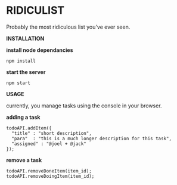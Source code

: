 RIDICULIST
===========

Probably the most ridiculous list you've ever seen.

**INSTALLATION**

**install node dependancies**

```npm install```
    
**start the server**

```npm start```
    

**USAGE**

currently, you manage tasks using the console in your browser.

**adding a task**
```
todoAPI.addItem({
  "title" : "short description",
  "para"  : "this is a much longer description for this task",
  "assigned" : "@joel + @jack"
});
```

**remove a task**
```
todoAPI.removeDoneItem(item_id);
todoAPI.removeDoingItem(item_id);
```
